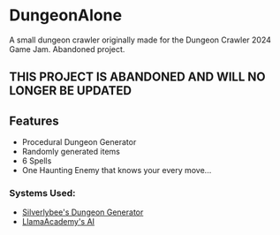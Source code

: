 # DungeonAlone
A small dungeon crawler originally made for the Dungeon Crawler 2024 Game Jam. Abandoned project.

## THIS PROJECT IS ABANDONED AND WILL NO LONGER BE UPDATED

## Features
- Procedural Dungeon Generator
- Randomly generated items
- 6 Spells
- One Haunting Enemy that knows your every move...

### Systems Used:
- [Silverlybee's Dungeon Generator](https://github.com/silverlybee/dungeon-generator)
- [LlamaAcademy's AI](https://github.com/llamacademy/ai-series-part-50)

